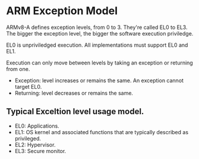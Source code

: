 # ARM Exception Model

ARMv8-A defines exception levels, from 0 to 3. They're called EL0 to EL3.
The bigger the exception level, the bigger the software execution priviledge.

EL0 is unpriviledged execution.
All implementations must support EL0 and EL1.

Execution can only move between levels by taking an exception or returning from one.
- Exception: level increases or remains the same.
             An exception cannot target EL0.
- Returning: level decreases or remains the same.

## Typical Exceltion level usage model.

- EL0: Applications.
- EL1: OS kernel and associated functions that are typically described as privileged.
- EL2: Hypervisor.
- EL3: Secure monitor.
